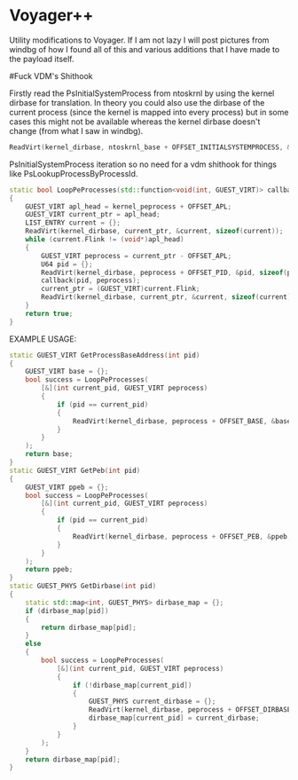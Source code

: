 # Voyager++
Utility modifications to Voyager. 
If I am not lazy I will post pictures from windbg of how I found all of this and various additions that I have made to the payload itself.

#Fuck VDM's Shithook

Firstly read the PsInitialSystemProcess from ntoskrnl by using the kernel dirbase for translation. In theory you could also use the dirbase of the current process (since the kernel is mapped into every process) but in some cases this might not be available whereas the kernel dirbase doesn't change (from what I saw in windbg).
```cpp
ReadVirt(kernel_dirbase, ntoskrnl_base + OFFSET_INITIALSYSTEMPROCESS, &kernel_peprocess, sizeof(kernel_peprocess));
```
PsInitialSystemProcess iteration so no need for a vdm shithook for things like PsLookupProcessByProcessId.
```cpp
static bool LoopPeProcesses(std::function<void(int, GUEST_VIRT)> callback)
{
	GUEST_VIRT apl_head = kernel_peprocess + OFFSET_APL;
	GUEST_VIRT current_ptr = apl_head;
	LIST_ENTRY current = {};
	ReadVirt(kernel_dirbase, current_ptr, &current, sizeof(current));
	while (current.Flink != (void*)apl_head)
	{
		GUEST_VIRT peprocess = current_ptr - OFFSET_APL;
		U64 pid = {};
		ReadVirt(kernel_dirbase, peprocess + OFFSET_PID, &pid, sizeof(pid));
		callback(pid, peprocess);
		current_ptr = (GUEST_VIRT)current.Flink;
		ReadVirt(kernel_dirbase, current_ptr, &current, sizeof(current));
	}
	return true;
}
```



EXAMPLE USAGE:
```cpp
static GUEST_VIRT GetProcessBaseAddress(int pid)
{
	GUEST_VIRT base = {};
	bool success = LoopPeProcesses(
		[&](int current_pid, GUEST_VIRT peprocess)
		{
			if (pid == current_pid)
			{
				ReadVirt(kernel_dirbase, peprocess + OFFSET_BASE, &base, sizeof(base));
			}
		}
	);
	return base;
}
static GUEST_VIRT GetPeb(int pid)
{
	GUEST_VIRT ppeb = {};
	bool success = LoopPeProcesses(
		[&](int current_pid, GUEST_VIRT peprocess)
		{
			if (pid == current_pid)
			{
				ReadVirt(kernel_dirbase, peprocess + OFFSET_PEB, &ppeb, sizeof(ppeb));
			}
		}
	);
	return ppeb;
}
static GUEST_PHYS GetDirbase(int pid)
{
	static std::map<int, GUEST_PHYS> dirbase_map = {};
	if (dirbase_map[pid])
	{
		return dirbase_map[pid];
	}
	else
	{
		bool success = LoopPeProcesses(
			[&](int current_pid, GUEST_VIRT peprocess)
			{
				if (!dirbase_map[current_pid])
				{
					GUEST_PHYS current_dirbase = {};
					ReadVirt(kernel_dirbase, peprocess + OFFSET_DIRBASE, &current_dirbase, sizeof(current_dirbase));
					dirbase_map[current_pid] = current_dirbase;
				}
			}
		);
	}
	return dirbase_map[pid];
}
```
